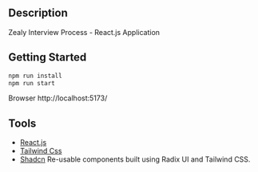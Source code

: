 ## Description

Zealy Interview Process - React.js Application

## Getting Started

```bash
npm run install
npm run start
```

Browser http://localhost:5173/

## Tools

- [React.js](https://react.dev/)
- [Tailwind Css](https://tailwindcss.com/)
- [Shadcn](https://ui.shadcn.com/) Re-usable components built using Radix UI and Tailwind CSS.
